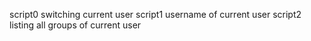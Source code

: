 script0 switching current user
script1 username of current user
script2 listing all groups of current user
